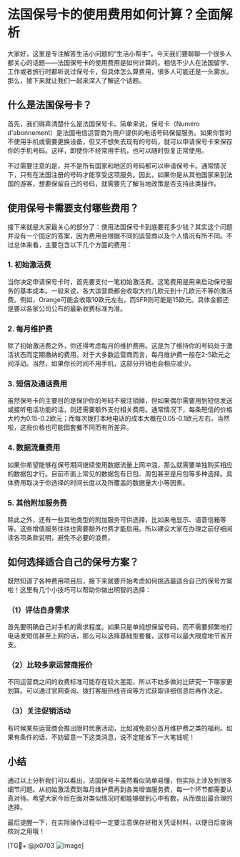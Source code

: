 # 法国保号卡的使用费用如何计算？全面解析

大家好，这里是专注解答生活小问题的“生活小帮手”。今天我们要聊聊一个很多人都关心的话题——法国保号卡的使用费用是如何计算的。相信不少人在法国留学、工作或者旅行时都听说过保号卡，但具体怎么算费用，很多人可能还是一头雾水。那么，接下来就让我们一起来深入了解这个话题。

## 什么是法国保号卡？

首先，我们得弄清楚什么是法国保号卡。简单来说，保号卡（Numéro d'abonnement）是法国电信运营商为用户提供的电话号码保留服务。如果你暂时不使用手机或需要更换设备，但又不想失去现有的号码，就可以申请保号卡来保存你的手机号码。这样，即使你不经常用手机，也可以随时恢复正常使用。

不过需要注意的是，并不是所有国家和地区的号码都可以申请保号卡。通常情况下，只有在法国注册的号码才能享受这项服务。因此，如果你是从其他国家来到法国的游客，想要保留自己的号码，就需要先了解当地政策是否支持此类操作。

## 使用保号卡需要支付哪些费用？

接下来就是大家最关心的部分了：使用法国保号卡到底要花多少钱？其实这个问题并没有一个固定的答案，因为费用会根据不同的运营商以及个人情况有所不同。不过总体来看，主要包含以下几个方面的费用：

### 1. 初始激活费

当你决定申请保号卡时，首先要支付一笔初始激活费。这笔费用是用来启动保号服务的基本成本。一般来说，各大运营商都会收取大约几欧元到十几欧元不等的激活费。例如，Orange可能会收取10欧元左右，而SFR则可能是15欧元。具体金额还是要以各家公司公布的最新收费标准为准。

### 2. 每月维护费

除了初始激活费之外，你还得考虑每月的维护费用。这是为了维持你的号码处于激活状态而定期缴纳的费用。对于大多数运营商而言，每月维护费一般在2-5欧元之间浮动。当然，如果你长时间不用手机，这部分开销也会相应减少。

### 3. 短信及通话费用

虽然保号卡的主要目的是保护你的号码不被注销掉，但如果偶尔需要用到短信发送或接听电话功能的话，则还需要额外支付相关费用。通常情况下，每条短信的价格大约为0.15-0.2欧元；而每次拨打本地电话的成本大概在0.05-0.1欧元左右。当然啦，这些价格也可能因套餐不同而有所差异。

### 4. 数据流量费用

如果你希望能够在保号期间继续使用数据流量上网冲浪，那么就需要单独购买相应的数据包才行。目前市面上常见的数据包有日包、周包甚至是月包等多种选择。具体费用取决于你选择的时间长度以及所覆盖的数据量大小等因素。

### 5. 其他附加服务费

除此之外，还有一些其他类型的附加服务可供选择，比如来电显示、语音信箱等等。这些增值服务往往也需要额外付费才能启用。所以建议大家在办理之前仔细阅读各项条款说明，避免不必要的浪费。

## 如何选择适合自己的保号方案？

既然知道了各种费用项目后，接下来就要开始考虑如何挑选最适合自己的保号方案啦！这里有几个小技巧可以帮助你做出明智的选择：

### （1）评估自身需求

首先要明确自己对手机的需求程度。如果只是单纯想保留号码，而不需要频繁地打电话发短信甚至上网的话，那么可以选择基础型套餐，这样可以最大限度地节省开支。

### （2）比较多家运营商报价

不同运营商之间的收费标准可能存在较大差距，所以不妨多做对比研究一下哪家更划算。可以通过官网查询、拨打客服热线咨询等方式获取详细信息后再作决定。

### （3）关注促销活动

有时候某些运营商会推出限时优惠活动，比如减免部分首月维护费之类的福利。如果有条件的话，不妨留意一下这类消息，说不定能省下一大笔钱呢！

## 小结

通过以上分析我们可以看出，法国保号卡虽然看似简单易懂，但实际上涉及到很多细节问题。从初始激活费到每月维护费再到各类增值服务费，每一个环节都需要认真对待。希望大家今后在面对类似情况时都能够做到心中有数，从而做出最合理的选择。

最后提醒一下，在实际操作过程中一定要注意保存好相关凭证材料，以便日后查询核对之用哦！

[TG💪+ @jx0703 ![Image](https://github.com/user-attachments/assets/dbca1d08-cadb-493c-b0ec-ad6f7a83f270)]